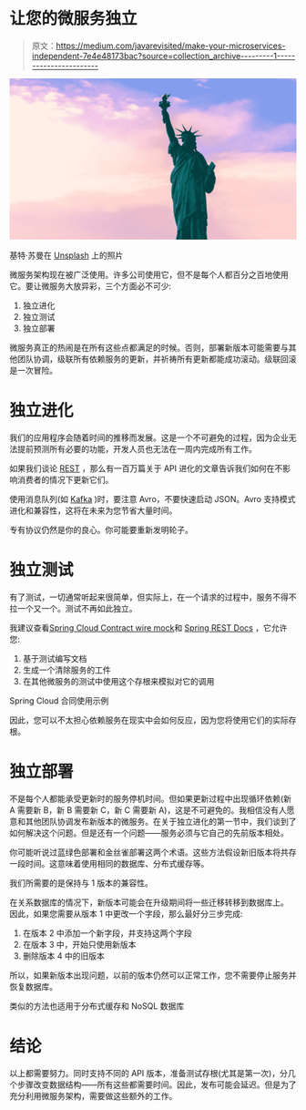 # 让您的微服务独立

> 原文：<https://medium.com/javarevisited/make-your-microservices-independent-7e4e48173bac?source=collection_archive---------1----------------------->

![](img/c74c9f3a3ec660539d4bbd94c4010957.png)

基特·苏曼在 [Unsplash](https://unsplash.com?utm_source=medium&utm_medium=referral) 上的照片

微服务架构现在被广泛使用。许多公司使用它，但不是每个人都百分之百地使用它。要让微服务大放异彩，三个方面必不可少:

1.  独立进化
2.  独立测试
3.  独立部署

微服务真正的热闹是在所有这些点都满足的时候。否则，部署新版本可能需要与其他团队协调，级联所有依赖服务的更新，并祈祷所有更新都能成功滚动。级联回滚是一次冒险。

# 独立进化

我们的应用程序会随着时间的推移而发展。这是一个不可避免的过程，因为企业无法提前预测所有必要的功能，开发人员也无法在一周内完成所有工作。

如果我们谈论 [REST](/javarevisited/top-5-books-and-courses-to-learn-restful-web-services-in-java-using-spring-mvc-and-spring-boot-79ec4b351d12?source=---------17------------------) ，那么有一百万篇关于 API 进化的文章告诉我们如何在不影响消费者的情况下更新它们。

使用消息队列(如 [Kafka](/javarevisited/top-10-apache-kafka-online-training-courses-and-certifications-621f3c13b38c) )时，要注意 Avro，不要快速启动 JSON。Avro 支持模式进化和兼容性，这将在未来为您节省大量时间。

专有协议仍然是你的良心。你可能要重新发明轮子。

# 独立测试

有了测试，一切通常听起来很简单，但实际上，在一个请求的过程中，服务不得不拉一个又一个。测试不再如此独立。

我建议查看[Spring Cloud Contract wire mock](https://cloud.spring.io/spring-cloud-contract/2.1.x/multi/multi__spring_cloud_contract_wiremock.html)和 [Spring REST Docs](https://docs.spring.io/spring-restdocs/docs/current/reference/html5/) ，它允许您:

1.  基于测试编写文档
2.  生成一个清除服务的工件
3.  在其他微服务的测试中使用这个存根来模拟对它的调用

Spring Cloud 合同使用示例

因此，您可以不太担心依赖服务在现实中会如何反应，因为您将使用它们的实际存根。

# 独立部署

不是每个人都能承受更新时的服务停机时间。但如果更新过程中出现循环依赖(新 A 需要新 B，新 B 需要新 C，新 C 需要新 A)，这是不可避免的。我相信没有人愿意和其他团队协调发布新版本的微服务。在关于独立进化的第一节中，我们谈到了如何解决这个问题。但是还有一个问题——服务必须与它自己的先前版本相处。

你可能听说过蓝绿色部署和金丝雀部署这两个术语。这些方法假设新旧版本将共存一段时间。这意味着使用相同的数据库、分布式缓存等。

我们所需要的是保持与 1 版本的兼容性。

在关系数据库的情况下，新版本可能会在升级期间将一些迁移转移到数据库上。
因此，如果您需要从版本 1 中更改一个字段，那么最好分三步完成:

1.  在版本 2 中添加一个新字段，并支持这两个字段
2.  在版本 3 中，开始只使用新版本
3.  删除版本 4 中的旧版本

所以，如果新版本出现问题，以前的版本仍然可以正常工作，您不需要停止服务并恢复数据库。

类似的方法也适用于分布式缓存和 NoSQL 数据库

# 结论

以上都需要努力。同时支持不同的 API 版本，准备测试存根(尤其是第一次)，分几个步骤改变数据结构——所有这些都需要时间。因此，发布可能会延迟。但是为了充分利用微服务架构，需要做这些额外的工作。
